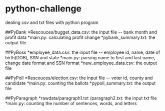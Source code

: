 # python-challenge
dealing csv and txt files with python program

##PyBank
*Rescouces/bugget_data.csv: the input file -- bank month and profit data
*main.py: calculating profit change
*pybank_summary.txt: the output file

##PyBoss
*employee_data.csv: the input file -- employee id, name, date of birth(DOB), SSN and state
*main.py: parsing name to first and last name, change date format and SSN format
*new_employee_data.csv: the output file

##PyPoll
*Rescouces/election.csv: the input file -- voter id, county and candidate
*main.py: counting the ballots
*pypoll_summary.txt: the output file

##PyParagraph
*rawdata/paragraph1.txt
        /paragraph2.txt: the input txt file
*main.py: counting the number of sentences, words, and letters
